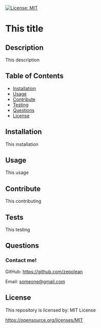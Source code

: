 
[![License: MIT](https://img.shields.io/badge/License-MIT-yellow.svg)](https://opensource.org/licenses/MIT)
# This title

## Description

This description

## Table of Contents

* [Installation](#Installation)
* [Usage](#Usage)
* [Contribute](#Contribute)
* [Testing](#Testing)
* [Questions](#questions)
* [License](#license)

## Installation

This installation

## Usage

This usage

## Contribute

This contributing

## Tests

This testing

## Questions

### Contact me!
GitHub: https://github.com/zepolean 

Email: someone@gmail.com

## License

This repository is licensed by: MIT License

https://opensource.org/licenses/MIT

